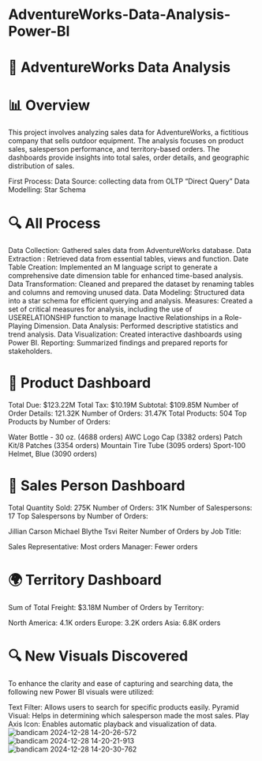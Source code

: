 # AdventureWorks-Data-Analysis-Power-BI
# 🚴 AdventureWorks Data Analysis
# 📊 Overview
This project involves analyzing sales data for AdventureWorks, a fictitious company that sells outdoor equipment. The analysis focuses on product sales, salesperson performance, and territory-based orders. The dashboards provide insights into total sales, order details, and geographic distribution of sales.

First Process:
Data Source: collecting data from OLTP “Direct Query”
Data Modelling: Star Schema
# 🔍 All Process
Data Collection: Gathered sales data from AdventureWorks database.
Data Extraction : Retrieved data from essential tables, views and function.
Date Table Creation: Implemented an M language script to generate a comprehensive date dimension table for enhanced time-based analysis.
Data Transformation: Cleaned and prepared the dataset by renaming tables and columns and removing unused data.
Data Modeling: Structured data into a star schema for efficient querying and analysis.
Measures: Created a set of critical measures for analysis, including the use of USERELATIONSHIP function to manage Inactive Relationships in a Role-Playing Dimension.
Data Analysis: Performed descriptive statistics and trend analysis.
Data Visualization: Created interactive dashboards using Power BI.
Reporting: Summarized findings and prepared reports for stakeholders.
# 🛒 Product Dashboard
Total Due: $123.22M
Total Tax: $10.19M
Subtotal: $109.85M
Number of Order Details: 121.32K
Number of Orders: 31.47K
Total Products: 504
Top Products by Number of Orders:

Water Bottle - 30 oz. (4688 orders)
AWC Logo Cap (3382 orders)
Patch Kit/8 Patches (3354 orders)
Mountain Tire Tube (3095 orders)
Sport-100 Helmet, Blue (3090 orders)
# 👥 Sales Person Dashboard
Total Quantity Sold: 275K
Number of Orders: 31K
Number of Salespersons: 17
Top Salespersons by Number of Orders:

Jillian Carson
Michael Blythe
Tsvi Reiter
Number of Orders by Job Title:

Sales Representative: Most orders
Manager: Fewer orders
# 🌍 Territory Dashboard
Sum of Total Freight: $3.18M
Number of Orders by Territory:

North America: 4.1K orders
Europe: 3.2K orders
Asia: 6.8K orders
# 🔍 New Visuals Discovered
To enhance the clarity and ease of capturing and searching data, the following new Power BI visuals were utilized:

Text Filter: Allows users to search for specific products easily.
Pyramid Visual: Helps in determining which salesperson made the most sales.
Play Axis Icon: Enables automatic playback and visualization of data.
![bandicam 2024-12-28 14-20-26-572](https://github.com/user-attachments/assets/9400c9dd-d6d5-4cf2-a73c-3f25f6da3370)
![bandicam 2024-12-28 14-20-21-913](https://github.com/user-attachments/assets/e17be24e-9424-4f99-ac1e-b783340b55fe)
![bandicam 2024-12-28 14-20-30-762](https://github.com/user-attachments/assets/0095699f-89db-4485-a321-44bd156b6625)

